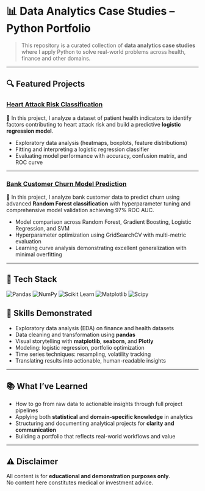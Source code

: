 # 📊 Data Analytics Case Studies – Python Portfolio

> This repository is a curated collection of **data analytics case studies** where I apply Python to solve real-world problems across health, finance and other domains.

---

## 🔍 Featured Projects

### **[Heart Attack Risk Classification](./general/heart_attack_rate/analysis.ipynb)**

📌 In this project, I analyze a dataset of patient health indicators to identify factors contributing to heart attack risk and build a predictive **logistic regression model**.

- Exploratory data analysis (heatmaps, boxplots, feature distributions)
- Fitting and interpreting a logistic regression classifier
- Evaluating model performance with accuracy, confusion matrix, and ROC curve

---

### **[Bank Customer Churn Model Prediction](./finance/bank_customer_churn/analysis.ipynb)**

📌 In this project, I analyze bank customer data to predict churn using advanced **Random Forest classification** with hyperparameter tuning and comprehensive model validation achieving 97% ROC AUC.

- Model comparison across Random Forest, Gradient Boosting, Logistic Regression, and SVM
- Hyperparameter optimization using GridSearchCV with multi-metric evaluation
- Learning curve analysis demonstrating excellent generalization with minimal overfitting

---

## 🧰 Tech Stack

![Pandas](https://img.shields.io/badge/Pandas-150458?style=for-the-badge&logo=pandas&logoColor=white)
![NumPy](https://img.shields.io/badge/NumPy-013243?style=for-the-badge&logo=numpy&logoColor=white)
![Scikit Learn](https://img.shields.io/badge/scikit--learn-F7931E?style=for-the-badge&logo=scikit-learn&logoColor=white)
![Matplotlib](https://img.shields.io/badge/Matplotlib-%23ffffff.svg?style=for-the-badge&logo=Matplotlib&logoColor=black)
![Scipy](https://img.shields.io/badge/SciPy-%230C55A5.svg?style=for-the-badge&logo=scipy&logoColor=%white)

## 💼 Skills Demonstrated

- Exploratory data analysis (EDA) on finance and health datasets  
- Data cleaning and transformation using **pandas**  
- Visual storytelling with **matplotlib**, **seaborn**, and **Plotly**  
- Modeling: logistic regression, portfolio optimization  
- Time series techniques: resampling, volatility tracking  
- Translating results into actionable, human-readable insights

---

## 📚 What I’ve Learned

- How to go from raw data to actionable insights through full project pipelines  
- Applying both **statistical** and **domain-specific knowledge** in analytics  
- Structuring and documenting analytical projects for **clarity and communication**  
- Building a portfolio that reflects real-world workflows and value

---

## ⚠️ Disclaimer

All content is for **educational and demonstration purposes only**.  
No content here constitutes medical or investment advice.
